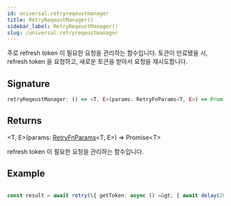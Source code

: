 ```yaml
---
id: universal.retryreqeustmanager
title: RetryReqeustManager()
sidebar_label: RetryReqeustManager()
slug: /universal.retryreqeustmanager
---
```






주로 refresh token 이 필요한 요청을 관리하는 함수입니다. 토큰이 만료됐을 시, refresh token 을 요청하고, 새로운 토큰을 받아서 요청을 재시도합니다.

## Signature

```typescript
retryReqeustManager: () => <T, E>(params: RetryFnParams<T, E>) => Promise<T>
```
## Returns

&lt;T, E&gt;(params: [RetryFnParams](./universal.retryfnparams)&lt;T, E&gt;) =&gt; Promise&lt;T&gt;

refresh token 이 필요한 요청을 관리하는 함수입니다.

## Example

```ts const retry = retryReqeustManager()

const result = await retry(\{ getToken: async () =&gt; { await delay(200) return 'token' \}, onRefetch: (token: string) =&gt; \{ return token \}, onError: (error: any) =&gt; \{ return error \}, })

